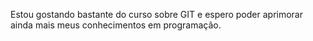Estou gostando bastante do curso sobre GIT e espero poder aprimorar ainda mais meus conhecimentos em programação.